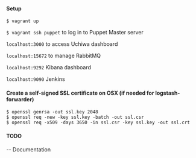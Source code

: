 #### Setup

````
$ vagrant up
````

`$ vagrant ssh puppet` to log in to Puppet Master server

`localhost:3000` to access Uchiwa dashboard

`localhost:15672` to manage RabbitMQ

`localhost:9292` Kibana dashboard

`localhost:9090` Jenkins

#### Create a self-signed SSL certificate on OSX (if needed for logstash-forwarder)

````
$ openssl genrsa -out ssl.key 2048
$ openssl req -new -key ssl.key -batch -out ssl.csr
$ openssl req -x509 -days 3650 -in ssl.csr -key ssl.key -out ssl.crt
````

#### TODO

-- Documentation

